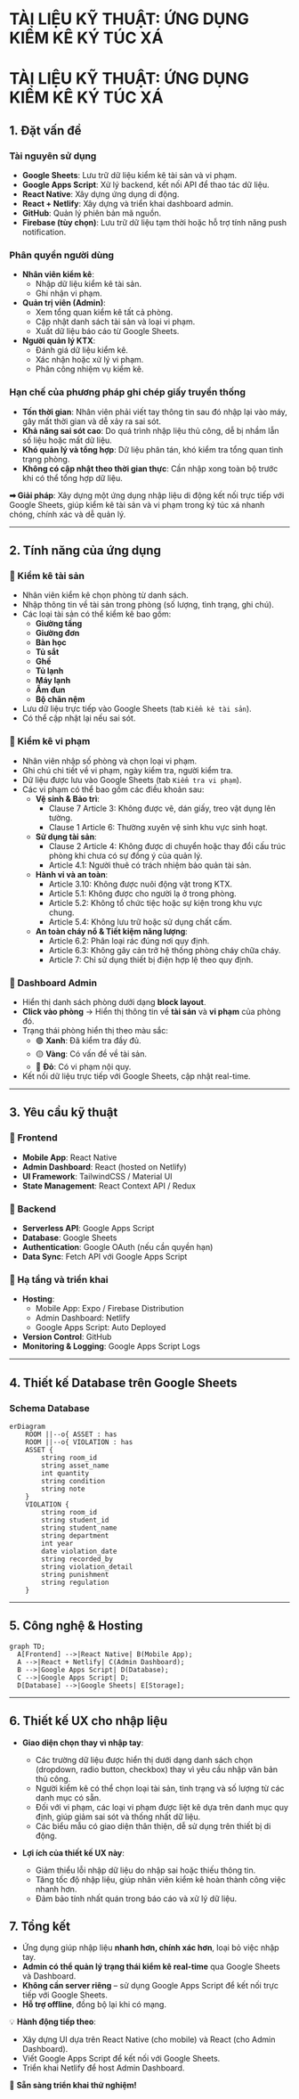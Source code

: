 # TÀI LIỆU KỸ THUẬT: ỨNG DỤNG KIỂM KÊ KÝ TÚC XÁ

# TÀI LIỆU KỸ THUẬT: ỨNG DỤNG KIỂM KÊ KÝ TÚC XÁ

## 1. Đặt vấn đề
### Tài nguyên sử dụng
- **Google Sheets**: Lưu trữ dữ liệu kiểm kê tài sản và vi phạm.
- **Google Apps Script**: Xử lý backend, kết nối API để thao tác dữ liệu.
- **React Native**: Xây dựng ứng dụng di động.
- **React + Netlify**: Xây dựng và triển khai dashboard admin.
- **GitHub**: Quản lý phiên bản mã nguồn.
- **Firebase (tùy chọn)**: Lưu trữ dữ liệu tạm thời hoặc hỗ trợ tính năng push notification.

### Phân quyền người dùng
- **Nhân viên kiểm kê**:
  - Nhập dữ liệu kiểm kê tài sản.
  - Ghi nhận vi phạm.
- **Quản trị viên (Admin)**:
  - Xem tổng quan kiểm kê tất cả phòng.
  - Cập nhật danh sách tài sản và loại vi phạm.
  - Xuất dữ liệu báo cáo từ Google Sheets.
- **Người quản lý KTX**:
  - Đánh giá dữ liệu kiểm kê.
  - Xác nhận hoặc xử lý vi phạm.
  - Phân công nhiệm vụ kiểm kê.
### Hạn chế của phương pháp ghi chép giấy truyền thống
- **Tốn thời gian**: Nhân viên phải viết tay thông tin sau đó nhập lại vào máy, gây mất thời gian và dễ xảy ra sai sót.
- **Khả năng sai sót cao**: Do quá trình nhập liệu thủ công, dễ bị nhầm lẫn số liệu hoặc mất dữ liệu.
- **Khó quản lý và tổng hợp**: Dữ liệu phân tán, khó kiểm tra tổng quan tình trạng phòng.
- **Không có cập nhật theo thời gian thực**: Cần nhập xong toàn bộ trước khi có thể tổng hợp dữ liệu.

**➡ Giải pháp**: Xây dựng một ứng dụng nhập liệu di động kết nối trực tiếp với Google Sheets, giúp kiểm kê tài sản và vi phạm trong ký túc xá nhanh chóng, chính xác và dễ quản lý.

---

## 2. Tính năng của ứng dụng
### 🔹 Kiểm kê tài sản
- Nhân viên kiểm kê chọn phòng từ danh sách.
- Nhập thông tin về tài sản trong phòng (số lượng, tình trạng, ghi chú).
- Các loại tài sản có thể kiểm kê bao gồm:
  - **Giường tầng**
  - **Giường đơn**
  - **Bàn học**
  - **Tủ sắt**
  - **Ghế**
  - **Tủ lạnh**
  - **Máy lạnh**
  - **Ấm đun**
  - **Bộ chăn nệm**
- Lưu dữ liệu trực tiếp vào Google Sheets (tab `Kiểm kê tài sản`).
- Có thể cập nhật lại nếu sai sót.

### 🔹 Kiểm kê vi phạm
- Nhân viên nhập số phòng và chọn loại vi phạm.
- Ghi chú chi tiết về vi phạm, ngày kiểm tra, người kiểm tra.
- Dữ liệu được lưu vào Google Sheets (tab `Kiểm tra vi phạm`).
- Các vi phạm có thể bao gồm các điều khoản sau:
  - **Vệ sinh & Bảo trì**:
    - Clause 7 Article 3: Không được vẽ, dán giấy, treo vật dụng lên tường.
    - Clause 1 Article 6: Thường xuyên vệ sinh khu vực sinh hoạt.
  - **Sử dụng tài sản**:
    - Clause 2 Article 4: Không được di chuyển hoặc thay đổi cấu trúc phòng khi chưa có sự đồng ý của quản lý.
    - Article 4.1: Người thuê có trách nhiệm bảo quản tài sản.
  - **Hành vi và an toàn**:
    - Article 3.10: Không được nuôi động vật trong KTX.
    - Article 5.1: Không được cho người lạ ở trong phòng.
    - Article 5.2: Không tổ chức tiệc hoặc sự kiện trong khu vực chung.
    - Article 5.4: Không lưu trữ hoặc sử dụng chất cấm.
  - **An toàn cháy nổ & Tiết kiệm năng lượng**:
    - Article 6.2: Phân loại rác đúng nơi quy định.
    - Article 6.3: Không gây cản trở hệ thống phòng cháy chữa cháy.
    - Article 7: Chỉ sử dụng thiết bị điện hợp lệ theo quy định.

### 🔹 Dashboard Admin
- Hiển thị danh sách phòng dưới dạng **block layout**.
- **Click vào phòng** → Hiển thị thông tin về **tài sản** và **vi phạm** của phòng đó.
- Trạng thái phòng hiển thị theo màu sắc:
  - 🟢 **Xanh**: Đã kiểm tra đầy đủ.
  - 🟡 **Vàng**: Có vấn đề về tài sản.
  - 🔴 **Đỏ**: Có vi phạm nội quy.
- Kết nối dữ liệu trực tiếp với Google Sheets, cập nhật real-time.

---

## 3. Yêu cầu kỹ thuật
### 🔹 Frontend
- **Mobile App**: React Native
- **Admin Dashboard**: React (hosted on Netlify)
- **UI Framework**: TailwindCSS / Material UI
- **State Management**: React Context API / Redux

### 🔹 Backend
- **Serverless API**: Google Apps Script
- **Database**: Google Sheets
- **Authentication**: Google OAuth (nếu cần quyền hạn)
- **Data Sync**: Fetch API với Google Apps Script

### 🔹 Hạ tầng và triển khai
- **Hosting**:
  - Mobile App: Expo / Firebase Distribution
  - Admin Dashboard: Netlify
  - Google Apps Script: Auto Deployed
- **Version Control**: GitHub
- **Monitoring & Logging**: Google Apps Script Logs

---

## 4. Thiết kế Database trên Google Sheets
### Schema Database
```mermaid
erDiagram
    ROOM ||--o{ ASSET : has
    ROOM ||--o{ VIOLATION : has
    ASSET {
        string room_id
        string asset_name
        int quantity
        string condition
        string note
    }
    VIOLATION {
        string room_id
        string student_id
        string student_name
        string department
        int year
        date violation_date
        string recorded_by
        string violation_detail
        string punishment
        string regulation
    }
```

---

## 5. Công nghệ & Hosting
```mermaid
graph TD;
  A[Frontend] -->|React Native| B(Mobile App);
  A -->|React + Netlify| C(Admin Dashboard);
  B -->|Google Apps Script| D(Database);
  C -->|Google Apps Script| D;
  D[Database] -->|Google Sheets| E[Storage];
```

---

## 6. Thiết kế UX cho nhập liệu
- **Giao diện chọn thay vì nhập tay**:
  - Các trường dữ liệu được hiển thị dưới dạng danh sách chọn (dropdown, radio button, checkbox) thay vì yêu cầu nhập văn bản thủ công.
  - Người kiểm kê có thể chọn loại tài sản, tình trạng và số lượng từ các danh mục có sẵn.
  - Đối với vi phạm, các loại vi phạm được liệt kê dựa trên danh mục quy định, giúp giảm sai sót và thống nhất dữ liệu.
  - Các biểu mẫu có giao diện thân thiện, dễ sử dụng trên thiết bị di động.
  
- **Lợi ích của thiết kế UX này**:
  - Giảm thiểu lỗi nhập dữ liệu do nhập sai hoặc thiếu thông tin.
  - Tăng tốc độ nhập liệu, giúp nhân viên kiểm kê hoàn thành công việc nhanh hơn.
  - Đảm bảo tính nhất quán trong báo cáo và xử lý dữ liệu.

## 7. Tổng kết
- Ứng dụng giúp nhập liệu **nhanh hơn, chính xác hơn**, loại bỏ việc nhập tay.
- **Admin có thể quản lý trạng thái kiểm kê real-time** qua Google Sheets và Dashboard.
- **Không cần server riêng** – sử dụng Google Apps Script để kết nối trực tiếp với Google Sheets.
- **Hỗ trợ offline**, đồng bộ lại khi có mạng.

💡 **Hành động tiếp theo**:
- Xây dựng UI dựa trên React Native (cho mobile) và React (cho Admin Dashboard).
- Viết Google Apps Script để kết nối với Google Sheets.
- Triển khai Netlify để host Admin Dashboard.

🚀 **Sẵn sàng triển khai thử nghiệm!**
